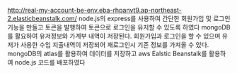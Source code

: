 http://real-my-account-be-env.eba-rhpanvt9.ap-northeast-2.elasticbeanstalk.com/
node.js의 express를 사용하여 간단한 회원가입 및 로그인 기능을 만들고 토큰을 발행하여 토큰으로 로그인을 유지할 수 있도록 하였다
mongoDB를 활요하여 유저정보와 가계부 내역이 저장된다.
회원가입과 로그인을 할 수 있으며 유저가 사용한 수입 지출내역이 저장되어 재로그인시 기존 정보를 가져올 수 있다.
mongoDB의 atlas를 활용하여 데이터를 저장하고 aws Ealstic Beanstalk를 활용하여 node.js 코드를 배포하였다
